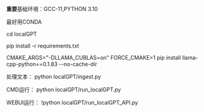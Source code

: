 **重要**基础环境：GCC-11,PYTHON 3.10

最好用CONDA

cd localGPT

pip install -r requirements.txt

CMAKE_ARGS="-DLLAMA_CUBLAS=on" FORCE_CMAKE=1 pip install llama-cpp-python==0.1.83 --no-cache-dir

处理文本：
python localGPT/ingest.py

CMD运行：
python localGPT/run_localGPT.py

WEBUI运行：
!python localGPT/run_localGPT_API.py

